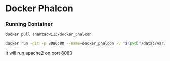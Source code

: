 # Docker Phalcon

### Running Container
```bash
docker pull anantadwi13/docker_phalcon

docker run -dit -p 8080:80 --name=docker_phalcon -v "$(pwd)"/data:/var/www anantadwi13/docker_phalcon
```
It will run apache2 on port 8080